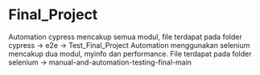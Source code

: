 # Final_Project
Automation cypress mencakup semua modul, file terdapat pada folder cypress -> e2e -> Test_Final_Project 
Automation menggunakan selenium mencakup dua modul, myinfo dan performance. File terdapat pada folder selenium -> manual-and-automation-testing-final-main 

